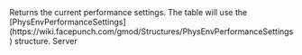<function name="GetPerformanceSettings" parent="IPhysicsEvironment" type="classfunc">
	<description>
		Returns the current performance settings.
		The table will use the [PhysEnvPerformanceSettings](https://wiki.facepunch.com/gmod/Structures/PhysEnvPerformanceSettings) structure.
	</description>
	<realm>Server</realm>
	<args>
	</args>
	<rets>
		<ret name="" type="table"></ret>
	</rets>
</function>